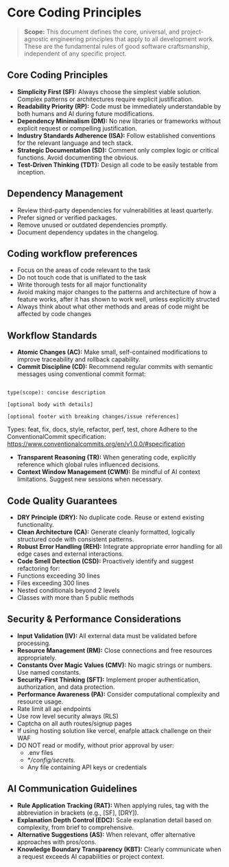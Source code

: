 # Core Coding Principles

> **Scope:** This document defines the core, universal, and project-agnostic engineering principles that apply to all development work. These are the fundamental rules of good software craftsmanship, independent of any specific project.

## Core Coding Principles
* **Simplicity First (SF):** Always choose the simplest viable solution. Complex patterns or architectures require explicit justification.
* **Readability Priority (RP):** Code must be immediately understandable by both humans and AI during future modifications.
* **Dependency Minimalism (DM):** No new libraries or frameworks without explicit request or compelling justification.
* **Industry Standards Adherence (ISA):** Follow established conventions for the relevant language and tech stack.
* **Strategic Documentation (SD):** Comment only complex logic or critical functions. Avoid documenting the obvious.
* **Test-Driven Thinking (TDT):** Design all code to be easily testable from inception.

## Dependency Management
- Review third-party dependencies for vulnerabilities at least quarterly.
- Prefer signed or verified packages.
- Remove unused or outdated dependencies promptly.
- Document dependency updates in the changelog.

## Coding workflow preferences
- Focus on the areas of code relevant to the task
- Do not touch code that is uniflated to the task
- Write thorough tests for all major functionality
- Avoid making major changes to the patterns and architecture of how a feature works, after it has shown to work well, unless explicitly structed
- Always think about what other methods and areas of code might be affected by code changes

## Workflow Standards
* **Atomic Changes (AC):** Make small, self-contained modifications to improve traceability and rollback capability.
* **Commit Discipline (CD):** Recommend regular commits with semantic messages using conventional commit format:
```

type(scope): concise description

[optional body with details]

[optional footer with breaking changes/issue references]

```
Types: feat, fix, docs, style, refactor, perf, test, chore
Adhere to the ConventionalCommit specification: <https://www.conventionalcommits.org/en/v1.0.0/#specification>
* **Transparent Reasoning (TR):** When generating code, explicitly reference which global rules influenced decisions.
* **Context Window Management (CWM):** Be mindful of AI context limitations. Suggest new sessions when necessary.
## Code Quality Guarantees
* **DRY Principle (DRY):** No duplicate code. Reuse or extend existing functionality.
* **Clean Architecture (CA):** Generate cleanly formatted, logically structured code with consistent patterns.
* **Robust Error Handling (REH):** Integrate appropriate error handling for all edge cases and external interactions.
* **Code Smell Detection (CSD):** Proactively identify and suggest refactoring for:
* Functions exceeding 30 lines
* Files exceeding 300 lines
* Nested conditionals beyond 2 levels
* Classes with more than 5 public methods

## Security & Performance Considerations  
* **Input Validation (IV):** All external data must be validated before processing.
* **Resource Management (RM):** Close connections and free resources appropriately.
* **Constants Over Magic Values (CMV):** No magic strings or numbers. Use named constants.
* **Security-First Thinking (SFT):** Implement proper authentication, authorization, and data protection.
* **Performance Awareness (PA):** Consider computational complexity and resource usage.
* Rate limit all api endpoints
* Use row level security always (RLS)
* Captcha on all auth routes/signup pages
* If using hosting solution like vercel, enafple attack challenge on their WAF
* DO NOT read or modify, without prior approval by user:
  - .env files
  - **/config/secrets.*
  - Any file containing API keys or credentials
## AI Communication Guidelines
* **Rule Application Tracking (RAT):** When applying rules, tag with the abbreviation in brackets (e.g., [SF], [DRY]).
* **Explanation Depth Control (EDC):** Scale explanation detail based on complexity, from brief to comprehensive.
* **Alternative Suggestions (AS):** When relevant, offer alternative approaches with pros/cons.
* **Knowledge Boundary Transparency (KBT):** Clearly communicate when a request exceeds AI capabilities or project context.
